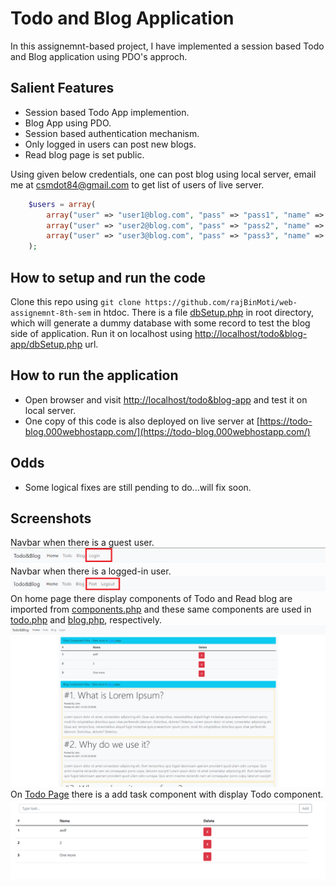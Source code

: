 # Todo and Blog Application

In this assignemnt-based project, I have implemented a session based Todo and Blog application using PDO's approch.

## Salient Features

- Session based Todo App implemention.
- Blog App using PDO.
- Session based authentication mechanism.
- Only logged in users can post new blogs.
- Read blog page is set public.

Using given below credentials, one can post blog using local server, email me at <csmdot84@gmail.com> to get list of users of live server.

```php
    $users = array(
        array("user" => "user1@blog.com", "pass" => "pass1", "name" => "John"),
        array("user" => "user2@blog.com", "pass" => "pass2", "name" => "Vein"),
        array("user" => "user3@blog.com", "pass" => "pass3", "name" => "Potter"),
    );
```

## How to setup and run the code

Clone this repo using `git clone https://github.com/rajBinMoti/web-assignemnt-8th-sem` in htdoc. There is a file [dbSetup.php](dbSetup.php) in root directory, which will generate a dummy database with some record to test the blog side of application. Run it on localhost using [http://localhost/todo&blog-app/dbSetup.php](http://localhost/todo&blog-app/dbSetup.php) url.

## How to run the application

- Open browser and visit [http://localhost/todo&blog-app](http://localhost/todo&blog-app) and test it on local server.
- One copy of this code is also deployed on live server at [https://todo-blog.000webhostapp.com/](https://todo-blog.000webhostapp.com/)

## Odds

- Some logical fixes are still pending to do...will fix soon.

## Screenshots

Navbar when there is a guest user.
![Logged-out Navbar](imgs\logged-out.png)
Navbar when there is a logged-in user.
![Logged-in Navbar](imgs\logged-in.png)
On home page there display components of Todo and Read blog are imported from [components.php](components.php) and these same components are used in [todo.php](todo.php) and [blog.php](blog.php), respectively.
![Home Page](imgs\home-page.png)
On [Todo Page](todo.php) there is a add task component with display Todo component.
![Todo Page](imgs\todo-page.png)
